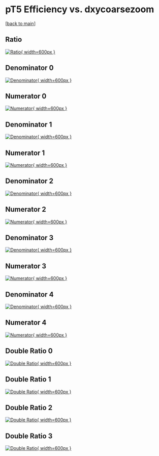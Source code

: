 # pT5 Efficiency vs. dxycoarsezoom

[[back to main](./)]



## Ratio

[![Ratio](../mtv/var/pT5_xtr_11_-1_eff_dxycoarsezoom.png){ width=600px }](../mtv/var/pT5_xtr_11_-1_eff_dxycoarsezoom.pdf)

## Denominator 0

[![Denominator](../mtv/den/pT5_xtr_11_-1_eff_dxycoarsezoom_den0.png){ width=600px }](../mtv/den/pT5_xtr_11_-1_eff_dxycoarsezoom_den0.pdf)

## Numerator 0

[![Numerator](../mtv/num/pT5_xtr_11_-1_eff_dxycoarsezoom_num0.png){ width=600px }](../mtv/num/pT5_xtr_11_-1_eff_dxycoarsezoom_num0.pdf)

## Denominator 1

[![Denominator](../mtv/den/pT5_xtr_11_-1_eff_dxycoarsezoom_den1.png){ width=600px }](../mtv/den/pT5_xtr_11_-1_eff_dxycoarsezoom_den1.pdf)

## Numerator 1

[![Numerator](../mtv/num/pT5_xtr_11_-1_eff_dxycoarsezoom_num1.png){ width=600px }](../mtv/num/pT5_xtr_11_-1_eff_dxycoarsezoom_num1.pdf)

## Denominator 2

[![Denominator](../mtv/den/pT5_xtr_11_-1_eff_dxycoarsezoom_den2.png){ width=600px }](../mtv/den/pT5_xtr_11_-1_eff_dxycoarsezoom_den2.pdf)

## Numerator 2

[![Numerator](../mtv/num/pT5_xtr_11_-1_eff_dxycoarsezoom_num2.png){ width=600px }](../mtv/num/pT5_xtr_11_-1_eff_dxycoarsezoom_num2.pdf)

## Denominator 3

[![Denominator](../mtv/den/pT5_xtr_11_-1_eff_dxycoarsezoom_den3.png){ width=600px }](../mtv/den/pT5_xtr_11_-1_eff_dxycoarsezoom_den3.pdf)

## Numerator 3

[![Numerator](../mtv/num/pT5_xtr_11_-1_eff_dxycoarsezoom_num3.png){ width=600px }](../mtv/num/pT5_xtr_11_-1_eff_dxycoarsezoom_num3.pdf)

## Denominator 4

[![Denominator](../mtv/den/pT5_xtr_11_-1_eff_dxycoarsezoom_den4.png){ width=600px }](../mtv/den/pT5_xtr_11_-1_eff_dxycoarsezoom_den4.pdf)

## Numerator 4

[![Numerator](../mtv/num/pT5_xtr_11_-1_eff_dxycoarsezoom_num4.png){ width=600px }](../mtv/num/pT5_xtr_11_-1_eff_dxycoarsezoom_num4.pdf)

## Double Ratio 0

[![Double Ratio](../mtv/ratio/pT5_xtr_11_-1_eff_dxycoarsezoom_ratio0.png){ width=600px }](../mtv/ratio/pT5_xtr_11_-1_eff_dxycoarsezoom_ratio0.pdf)

## Double Ratio 1

[![Double Ratio](../mtv/ratio/pT5_xtr_11_-1_eff_dxycoarsezoom_ratio1.png){ width=600px }](../mtv/ratio/pT5_xtr_11_-1_eff_dxycoarsezoom_ratio1.pdf)

## Double Ratio 2

[![Double Ratio](../mtv/ratio/pT5_xtr_11_-1_eff_dxycoarsezoom_ratio2.png){ width=600px }](../mtv/ratio/pT5_xtr_11_-1_eff_dxycoarsezoom_ratio2.pdf)

## Double Ratio 3

[![Double Ratio](../mtv/ratio/pT5_xtr_11_-1_eff_dxycoarsezoom_ratio3.png){ width=600px }](../mtv/ratio/pT5_xtr_11_-1_eff_dxycoarsezoom_ratio3.pdf)

